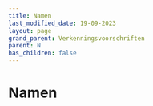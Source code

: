 ```yaml
---
title: Namen
last_modified_date: 19-09-2023
layout: page
grand_parent: Verkenningsvoorschriften
parent: N
has_children: false
---
```


Namen
=====

